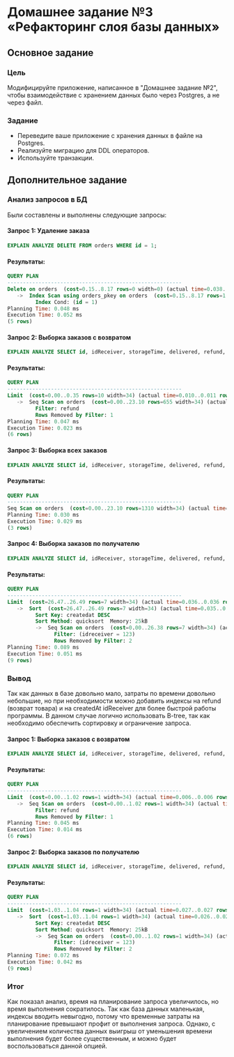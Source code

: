 # Домашнее задание №3 «Рефакторинг слоя базы данных»

## Основное задание

### Цель

Модифицируйте приложение, написанное в "Домашнее задание №2", чтобы взаимодействие с хранением данных было через Postgres, а не через файл.

### Задание

- Переведите ваше приложение с хранения данных в файле на Postgres.
- Реализуйте миграцию для DDL операторов.
- Используйте транзакции.

## Дополнительное задание

### Анализ запросов в БД

Были составлены и выполнены следующие запросы:

#### Запрос 1: Удаление заказа

```sql
EXPLAIN ANALYZE DELETE FROM orders WHERE id = 1;
```
#### Результаты: 
```sql
QUERY PLAN
--------------------------------------------------------
Delete on orders  (cost=0.15..8.17 rows=0 width=0) (actual time=0.038..0.038 rows=0 loops=1)
   ->  Index Scan using orders_pkey on orders  (cost=0.15..8.17 rows=1 width=6) (actual time=0.014..0.015 rows=1 loops=1)
         Index Cond: (id = 1)
Planning Time: 0.048 ms
Execution Time: 0.052 ms
(5 rows)
```
#### Запрос 2: Выборка заказов с возвратом

```sql
EXPLAIN ANALYZE SELECT id, idReceiver, storageTime, delivered, refund, createdAt, deliveredAt FROM orders WHERE refund = true LIMIT 10 OFFSET 0;

```
#### Результаты: 
```sql
QUERY PLAN
--------------------------------------------------------
Limit  (cost=0.00..0.35 rows=10 width=34) (actual time=0.010..0.011 rows=1 loops=1)
   ->  Seq Scan on orders  (cost=0.00..23.10 rows=655 width=34) (actual time=0.009..0.010 rows=1 loops=1)
         Filter: refund
         Rows Removed by Filter: 1
Planning Time: 0.047 ms
Execution Time: 0.023 ms
(6 rows)
```

#### Запрос 3: Выборка всех заказов

```sql
EXPLAIN ANALYZE SELECT id, idReceiver, storageTime, delivered, refund, createdAt, deliveredAt FROM orders;
```
#### Результаты: 
```sql
QUERY PLAN
--------------------------------------------------------
Seq Scan on orders  (cost=0.00..23.10 rows=1310 width=34) (actual time=0.007..0.008 rows=2 loops=1)
Planning Time: 0.030 ms
Execution Time: 0.029 ms
(3 rows)
```
#### Запрос 4: Выборка заказов по получателю 

```sql
EXPLAIN ANALYZE SELECT id, idReceiver, storageTime, delivered, refund, createdAt, deliveredAt FROM orders WHERE idReceiver = 123 ORDER BY createdAt DESC LIMIT 10;
```
#### Результаты: 
```sql
QUERY PLAN
--------------------------------------------------------
Limit  (cost=26.47..26.49 rows=7 width=34) (actual time=0.036..0.036 rows=0 loops=1)
   ->  Sort  (cost=26.47..26.49 rows=7 width=34) (actual time=0.035..0.035 rows=0 loops=1)
         Sort Key: createdat DESC
         Sort Method: quicksort  Memory: 25kB
         ->  Seq Scan on orders  (cost=0.00..26.38 rows=7 width=34) (actual time=0.005..0.006 rows=0 loops=1)
               Filter: (idreceiver = 123)
               Rows Removed by Filter: 2
Planning Time: 0.089 ms
Execution Time: 0.051 ms
(9 rows)
```
### Вывод
Так как данных в базе довольно мало, затраты по времени довольно небольшие, но при необходимости можно добавить индексы на refund (возврат товара) и на createdAt idReceiver для более быстрой работы программы. В данном случае логично использовать B-tree, так как необходимо обеспечить сортировку и ограничение запроса.

#### Запрос 1: Выборка заказов с возвратом

```sql
EXPLAIN ANALYZE SELECT id, idReceiver, storageTime, delivered, refund, createdAt, deliveredAt FROM orders WHERE refund = true LIMIT 10 OFFSET 0;

```
#### Результаты: 
```sql
QUERY PLAN
--------------------------------------------------------
Limit  (cost=0.00..1.02 rows=1 width=34) (actual time=0.006..0.006 rows=1 loops=1)
   ->  Seq Scan on orders  (cost=0.00..1.02 rows=1 width=34) (actual time=0.005..0.005 rows=1 loops=1)
         Filter: refund
         Rows Removed by Filter: 1
Planning Time: 0.045 ms
Execution Time: 0.014 ms
(6 rows)
```
#### Запрос 2: Выборка заказов по получателю 

```sql
EXPLAIN ANALYZE SELECT id, idReceiver, storageTime, delivered, refund, createdAt, deliveredAt FROM orders WHERE idReceiver = 123 ORDER BY createdAt DESC LIMIT 10;

```
#### Результаты: 
```sql
QUERY PLAN
--------------------------------------------------------
Limit  (cost=1.03..1.04 rows=1 width=34) (actual time=0.027..0.027 rows=0 loops=1)
   ->  Sort  (cost=1.03..1.04 rows=1 width=34) (actual time=0.026..0.026 rows=0 loops=1)
         Sort Key: createdat DESC
         Sort Method: quicksort  Memory: 25kB
         ->  Seq Scan on orders  (cost=0.00..1.02 rows=1 width=34) (actual time=0.023..0.023 rows=0 loops=1)
               Filter: (idreceiver = 123)
               Rows Removed by Filter: 2
Planning Time: 0.072 ms
Execution Time: 0.042 ms
(9 rows)

```
### Итог
Как показал анализ, время на планирование запроса увеличилось, но время выполнения сократилось. Так как база данных маленькая, индексы вводить невыгодно, потому что временные затраты на планирование превышают профит от выполнения запроса. Однако, с увеличением количества данных выигрыш от уменьшения времени выполнения будет более существенным, и можно будет воспользоваться данной опцией.